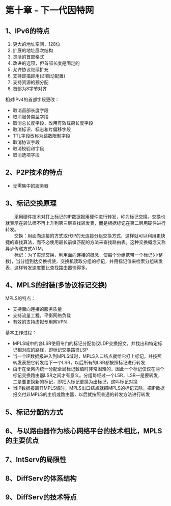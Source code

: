 
# 第十章 - 下一代因特网

## 1、IPv6的特点

1. 更大的地址空间，128位
2. 扩展的地址层次结构
3. 灵活的首部格式
4. 改进的选项，但首部长度是固定的
5. 允许协议继续扩充
6. 支持即插即用(即自动配置)
7. 支持资源的预分配
8. 首部为8字节对齐

相对IPv4的首部字段更改：

- 取消首部长度字段
- 取消服务类型字段
- 取消总长度字段，改用有效载荷长度字段
- 取消标识、标志和片偏移字段
- TTL字段改称为跳数限制字段
- 取消协议字段
- 取消校验和字段
- 取消选项字段

## 2、P2P技术的特点

- 无需集中的服务器

## 3、标记交换原理

&emsp;&emsp;采用硬件技术对打上标记的IP数据报用硬件进行转发，称为标记交换。交换也就表示在转法师不再上升到第三层查找转发表，而是根据标记在第二层用硬件进行转发。  
&emsp;&emsp;交换：用面向连接的方式取代IP的无连接分组交换方式，这样就可以利用更快捷的查找算法，而不必使用最长前缀匹配的方法来查找路由表。这种交换概念又称异步传递方式ATM。  
&emsp;&emsp;标记：为了实现交换，利用面向连接的概念，使每个分组携带一个标记(小整数)，当分组到达交换机使，交换机读取分组的标记，并用标记值来检索分组转发表，这样转发速度要比查找路由器快得多。

## 4、MPLS的封装(多协议标记交换)

MPLS的特点：

- 支持面向连接的服务质量
- 支持流量工程，平衡网络负载
- 有效的支持虚拟专用网VPN

基本工作过程：

- MPLS域中的各LSR使用专门的标记分配协议LDP交换报文，并找出和特定标记相对应的路径，即标记交换路径LSP
- 当一个IP数据报进入到MPLS域时，MPLS入口结点就给它打上标记，并按照转发表把它转发给下一个LSR，以后所有的LSR都按照标记进行转发
- 由于在全网内统一分配全局标记数值时非常困难的，因此一个标记仅仅在两个标记交换路由器LSR之间才有意义。分组每经过一个LSR，LSR一是要转发，二是要更换新的标记，即把入标记更换为出标记，这叫标记对换
- 当IP数据报离开MPLS域时，MPLS出口结点就把MPLS的标记去除，把IP数据报交付非MPLS的主机或路由器，以后就按照普通的转发方法进行转发

## 5、标记分配的方式

## 6、与以路由器作为核心网络平台的技术相比，MPLS的主要优点

## 7、IntServ的局限性

## 8、DiffServ的体系结构

## 9、DiffServ的技术特点